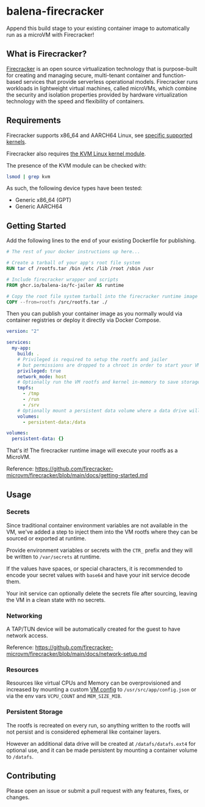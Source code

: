 # balena-firecracker

Append this build stage to your existing container image to automatically run as a microVM with Firecracker!

## What is Firecracker?

[Firecracker](https://firecracker-microvm.github.io/) is an open source virtualization technology that is purpose-built for creating and managing secure, multi-tenant container and function-based services that provide serverless operational models. Firecracker runs workloads in lightweight virtual machines, called microVMs, which combine the security and isolation properties provided by hardware virtualization technology with the speed and flexibility of containers.

## Requirements

Firecracker supports x86_64 and AARCH64 Linux, see [specific supported kernels](https://github.com/firecracker-microvm/firecracker/blob/main/docs/kernel-policy.md).

Firecracker also requires [the KVM Linux kernel module](https://www.linux-kvm.org/).

The presence of the KVM module can be checked with:

```bash
lsmod | grep kvm
```

As such, the following device types have been tested:

- Generic x86_64 (GPT)
- Generic AARCH64

## Getting Started

Add the following lines to the end of your existing Dockerfile for publishing.

```Dockerfile
# The rest of your docker instructions up here...

# Create a tarball of your app's root file system
RUN tar cf /rootfs.tar /bin /etc /lib /root /sbin /usr

# Include firecracker wrapper and scripts
FROM ghcr.io/balena-io/fc-jailer AS runtime

# Copy the root file system tarball into the firecracker runtime image
COPY --from=rootfs /src/rootfs.tar ./
```

Then you can publish your container image as you normally would via container registries
or deploy it directly via Docker Compose.

```yml
version: "2"

services:
  my-app:
    build: .
    # Privileged is required to setup the rootfs and jailer
    # but permissions are dropped to a chroot in order to start your VM
    privileged: true
    network_mode: host
    # Optionally run the VM rootfs and kernel in-memory to save storage wear
    tmpfs:
      - /tmp
      - /run
      - /srv
    # Optionally mount a persistent data volume where a data drive will be created for the VM
    volumes:
      - persistent-data:/data

volumes:
  persistent-data: {}
```

That's it! The firecracker runtime image will execute your rootfs as a MicroVM.

Reference: <https://github.com/firecracker-microvm/firecracker/blob/main/docs/getting-started.md>

## Usage

### Secrets

Since traditional container environment variables are not available in the VM, we've added
a step to inject them into the VM rootfs where they can be sourced or exported at runtime.

Provide environment variables or secrets with the `CTR_` prefix and they will be written to
`/var/secrets` at runtime.

If the values have spaces, or special characters, it is recommended to encode your secret values
with `base64` and have your init service decode them.

Your init service can optionally delete the secrets file after sourcing, leaving the VM in
a clean state with no secrets.

### Networking

A TAP/TUN device will be automatically created for the guest to have network access.

Reference: <https://github.com/firecracker-microvm/firecracker/blob/main/docs/network-setup.md>

### Resources

Resources like virtual CPUs and Memory can be overprovisioned and increased by mounting a custom
[VM config](https://github.com/firecracker-microvm/firecracker/blob/main/tests/framework/vm_config.json)
to `/usr/src/app/config.json` or via the env vars `VCPU_COUNT` and `MEM_SIZE_MIB`.

### Persistent Storage

The rootfs is recreated on every run, so anything written to the rootfs will not persist and
is considered ephemeral like container layers.

However an additional data drive will be created at `/datafs/datafs.ext4` for optional use,
and it can be made persistent by mounting a container volume to `/datafs`.

## Contributing

Please open an issue or submit a pull request with any features, fixes, or changes.
